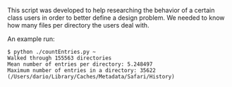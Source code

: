 This script was developed to help researching the behavior of a certain class users in order to better define a design problem. We needed to know how many files per directory the users deal with.

An example run:
```text
$ python ./countEntries.py ~
Walked through 155563 directories
Mean number of entries per directory: 5.248497
Maximum number of entries in a directory: 35622 (/Users/dario/Library/Caches/Metadata/Safari/History)
